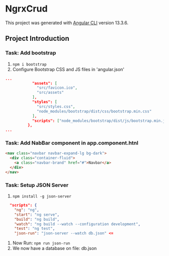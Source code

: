 # NgrxCrud

This project was generated with [Angular CLI](https://github.com/angular/angular-cli) version 13.3.6.

## Project Introduction

### Task: Add bootstrap

1. `npm i bootstrap`
2. Configure Bootstrap CSS and JS files in 'angular.json'

```json
...
            "assets": [
              "src/favicon.ico",
              "src/assets"
            ],
            "styles": [
              "src/styles.css",
              "node_modules/bootstrap/dist/css/bootstrap.min.css"
            ],
            "scripts": ["node_modules/bootstrap/dist/js/bootstrap.min.js"]
          },
...
```

### Task: Add NabBar component in app.component.htnl

```html
<nav class="navbar navbar-expand-lg bg-dark">
  <div class="container-fluid">
    <a class="navbar-brand" href="#">Navbar</a>
  </div>
</nav>
```

### Task: Setup JSON Server

1. `npm install -g json-server`

```json
  "scripts": {
    "ng": "ng",
    "start": "ng serve",
    "build": "ng build",
    "watch": "ng build --watch --configuration development",
    "test": "ng test",
    "json-run": "json-server --watch db.json" <=
```

1. Now Run: `npm run json-run`
2. We now have a database on file: db.json
